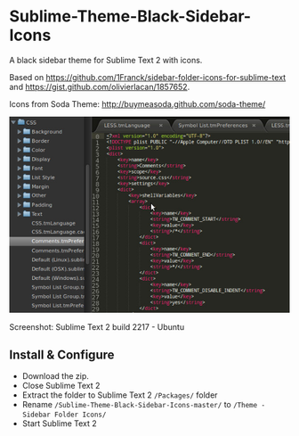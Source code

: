 Sublime-Theme-Black-Sidebar-Icons
=================================

A black sidebar theme for Sublime Text 2 with icons.

Based on https://github.com/1Franck/sidebar-folder-icons-for-sublime-text and https://gist.github.com/olivierlacan/1857652.

Icons from Soda Theme: http://buymeasoda.github.com/soda-theme/

![Sublime Text 2 Sidebar folder icons](https://github.com/adelarsq/Sublime-Theme-Black-Sidebar-Icons/blob/master/screenshot.jpg?raw=true)

Screenshot: Sublime Text 2 build 2217 - Ubuntu


Install & Configure
-----------------------------------------------------------
- Download the zip.
- Close Sublime Text 2
- Extract the folder to Sublime Text 2 <code>/Packages/</code> folder
- Rename <code>/Sublime-Theme-Black-Sidebar-Icons-master/</code> to <code>/Theme - Sidebar Folder Icons/</code>
- Start Sublime Text 2
